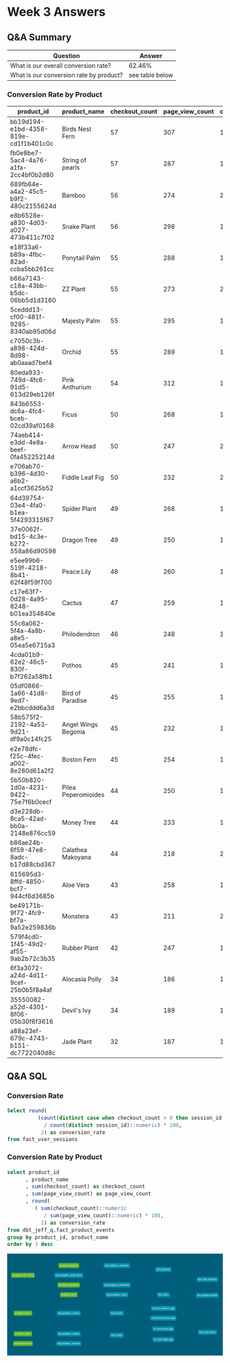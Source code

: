 # Week 3 Answers

## Q&A Summary
| Question | Answer |
| --- | --- |
| What is our overall conversion rate? | 62.46% |
| What is our conversion rate by product? | see table below |

### Conversion Rate by Product
|product_id|product_name|checkout_count|page_view_count|conversion_rate|
|-----|-----|-----|-----|-----|
|bb19d194-e1bd-4358-819e-cd1f1b401c0c|Birds Nest Fern|57|307|18.57|
|fb0e8be7-5ac4-4a76-a1fa-2cc4bf0b2d80|String of pearls|57|287|19.86|
|689fb64e-a4a2-45c5-b9f2-480c2155624d|Bamboo|56|274|20.44|
|e8b6528e-a830-4d03-a027-473b411c7f02|Snake Plant|56|298|18.79|
|e18f33a6-b89a-4fbc-82ad-ccba5bb261cc|Ponytail Palm|55|288|19.10|
|b66a7143-c18a-43bb-b5dc-06bb5d1d3160|ZZ Plant|55|273|20.15|
|5ceddd13-cf00-481f-9285-8340ab95d06d|Majesty Palm|55|295|18.64|
|c7050c3b-a898-424d-8d98-ab0aaad7bef4|Orchid|55|289|19.03|
|80eda933-749d-4fc6-91d5-613d29eb126f|Pink Anthurium|54|312|17.31|
|843b6553-dc6a-4fc4-bceb-02cd39af0168|Ficus|50|268|18.66|
|74aeb414-e3dd-4e8a-beef-0fa45225214d|Arrow Head|50|247|20.24|
|e706ab70-b396-4d30-a6b2-a1ccf3625b52|Fiddle Leaf Fig|50|232|21.55|
|64d39754-03e4-4fa0-b1ea-5f4293315f67|Spider Plant|49|268|18.28|
|37e0062f-bd15-4c3e-b272-558a86d90598|Dragon Tree|49|250|19.60|
|e5ee99b6-519f-4218-8b41-62f48f59f700|Peace Lily|48|260|18.46|
|c17e63f7-0d28-4a95-8248-b01ea354840e|Cactus|47|259|18.15|
|55c6a062-5f4a-4a8b-a8e5-05ea5e6715a3|Philodendron|46|248|18.55|
|4cda01b9-62e2-46c5-830f-b7f262a58fb1|Pothos|45|241|18.67|
|05df0866-1a66-41d8-9ed7-e2bbcddd6a3d|Bird of Paradise|45|255|17.65|
|58b575f2-2192-4a53-9d21-df9a0c14fc25|Angel Wings Begonia|45|232|19.40|
|e2e78dfc-f25c-4fec-a002-8e280d61a2f2|Boston Fern|45|254|17.72|
|5b50b820-1d0a-4231-9422-75e7f6b0cecf|Pilea Peperomioides|44|250|17.60|
|d3e228db-8ca5-42ad-bb0a-2148e876cc59|Money Tree|44|233|18.88|
|b86ae24b-6f59-47e8-8adc-b17d88cbd367|Calathea Makoyana|44|218|20.18|
|615695d3-8ffd-4850-bcf7-944cf6d3685b|Aloe Vera|43|258|16.67|
|be49171b-9f72-4fc9-bf7a-9a52e259836b|Monstera|43|211|20.38|
|579f4cd0-1f45-49d2-af55-9ab2b72c3b35|Rubber Plant|42|247|17.00|
|6f3a3072-a24d-4d11-9cef-25b0b5f8a4af|Alocasia Polly|34|186|18.28|
|35550082-a52d-4301-8f06-05b30f6f3616|Devil's Ivy|34|189|17.99|
|a88a23ef-679c-4743-b151-dc7722040d8c|Jade Plant|32|187|17.11|


## Q&A SQL

### Conversion Rate
```sql
Select round(
          (count(distinct case when checkout_count > 0 then session_id else null end)::numeric 
            / count(distinct session_id)::numeric) * 100, 
           2) as conversion_rate
from fact_user_sessions
```
### Conversion Rate by Product
```sql
select product_id
      , product_name
      , sum(checkout_count) as checkout_count
      , sum(page_view_count) as page_view_count
      , round(
         ( sum(checkout_count)::numeric 
            / sum(page_view_count)::numeric) * 100, 
           2) as conversion_rate
from dbt_jeff_q.fact_product_events
group by product_id, product_name
order by 3 desc
```

![DBT DAG](dbt-dag.png)